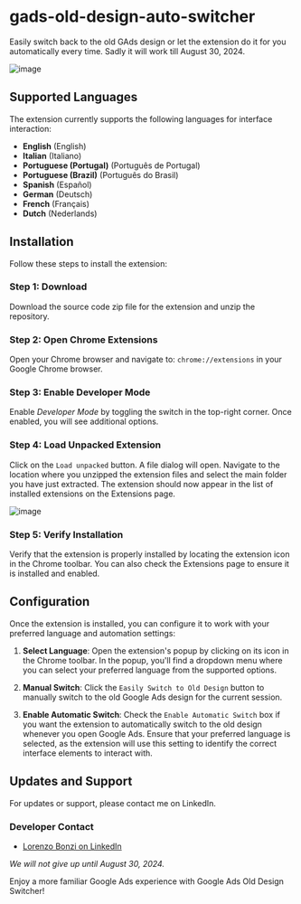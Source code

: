 # gads-old-design-auto-switcher
Easily switch back to the old GAds design or let the extension do it for you automatically every time. Sadly it will work till August 30, 2024. 

![image](https://github.com/lbonzi/gads-old-design-auto-switcher/assets/70207789/ec232663-6b17-4950-a0f8-2a3ae7948ed1)


## Supported Languages

The extension currently supports the following languages for interface interaction:

- **English** (English)
- **Italian** (Italiano)
- **Portuguese (Portugal)** (Português de Portugal)
- **Portuguese (Brazil)** (Português do Brasil)
- **Spanish** (Español)
- **German** (Deutsch)
- **French** (Français)
- **Dutch** (Nederlands)

## Installation
Follow these steps to install the extension:

### Step 1: Download
Download the source code zip file for the extension and unzip the repository.

### Step 2: Open Chrome Extensions
Open your Chrome browser and navigate to: `chrome://extensions` in your Google Chrome browser.

### Step 3: Enable Developer Mode
Enable _Developer Mode_ by toggling the switch in the top-right corner. Once enabled, you will see additional options.

### Step 4: Load Unpacked Extension
Click on the `Load unpacked` button. A file dialog will open. Navigate to the location where you unzipped the extension files and select the main folder you have just extracted. The extension should now appear in the list of installed extensions on the Extensions page.

![image](https://github.com/lbonzi/gads-old-design-auto-switcher/assets/70207789/f4f1642d-57cc-4461-9b8f-882f0aefe1e6)

### Step 5: Verify Installation
Verify that the extension is properly installed by locating the extension icon in the Chrome toolbar. You can also check the Extensions page to ensure it is installed and enabled.


## Configuration
Once the extension is installed, you can configure it to work with your preferred language and automation settings:

1. **Select Language**: Open the extension's popup by clicking on its icon in the Chrome toolbar. In the popup, you'll find a dropdown menu where you can select your preferred language from the supported options.

2. **Manual Switch**: Click the `Easily Switch to Old Design` button to manually switch to the old Google Ads design for the current session.

3. **Enable Automatic Switch**: Check the `Enable Automatic Switch` box if you want the extension to automatically switch to the old design whenever you open Google Ads. Ensure that your preferred language is selected, as the extension will use this setting to identify the correct interface elements to interact with.

## Updates and Support
For updates or support, please contact me on LinkedIn.

### Developer Contact
- [Lorenzo Bonzi on LinkedIn](https://www.linkedin.com/in/lorenzo-bonzi/)

_We will not give up until August 30, 2024._

Enjoy a more familiar Google Ads experience with Google Ads Old Design Switcher!
